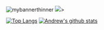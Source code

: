![mybannerthinner](https://user-images.githubusercontent.com/28151071/89126468-c8350400-d4dd-11ea-9903-89ab9b72250a.png)
<a href="https://github.com/ASCRees/GitHubMemberSearch">
![](https://img.shields.io/badge/Code-GitHubMemeberSearch-informational?style=flat&logo=c-sharp&logoColor=white&color=2bbc8a)</A>>

[![Top Langs](https://github-readme-stats.vercel.app/api/top-langs/?username=ascrees&theme=dark)](https://github.com/ascrees/github-readme-stats) [![Andrew's github stats](https://github-readme-stats.vercel.app/api?username=ascrees&show_icons=true&theme=dark)](https://github.com/ascrees/github-readme-stats)
